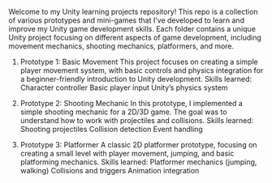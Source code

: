 Welcome to my Unity learning projects repository! This repo is a collection of various prototypes and mini-games that I’ve developed to learn and improve my Unity game development skills. Each folder contains a unique Unity project focusing on different aspects of game development, including movement mechanics, shooting mechanics, platformers, and more.



1) Prototype 1: Basic Movement
This project focuses on creating a simple player movement system, with basic controls and physics integration for a beginner-friendly introduction to Unity development.
Skills learned:
Character controller
Basic player input
Unity’s physics system

2) Prototype 2: Shooting Mechanic
In this prototype, I implemented a simple shooting mechanic for a 2D/3D game. The goal was to understand how to work with projectiles and collisions.
Skills learned:
Shooting projectiles
Collision detection
Event handling

3) Prototype 3: Platformer
A classic 2D platformer prototype, focusing on creating a small level with player movement, jumping, and basic platforming mechanics.
Skills learned:
Platformer mechanics (jumping, walking)
Collisions and triggers
Animation integration
